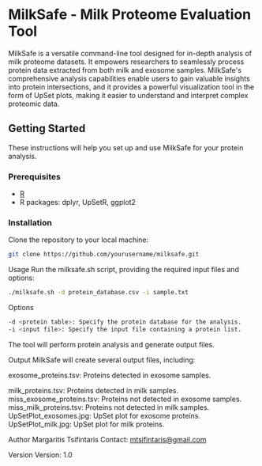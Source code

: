 # MilkSafe - Milk Proteome Evaluation Tool

MilkSafe is a versatile command-line tool designed for in-depth analysis of milk proteome datasets. It empowers researchers to seamlessly process protein data extracted from both milk and exosome samples. MilkSafe's comprehensive analysis capabilities enable users to gain valuable insights into protein intersections, and it provides a powerful visualization tool in the form of UpSet plots, making it easier to understand and interpret complex proteomic data.

## Getting Started

These instructions will help you set up and use MilkSafe for your protein analysis.

### Prerequisites

- [R](https://www.r-project.org/)
- R packages: dplyr, UpSetR, ggplot2

### Installation

Clone the repository to your local machine:

```bash
git clone https://github.com/yourusername/milksafe.git
```

Usage
Run the milksafe.sh script, providing the required input files and options:
```bash
./milksafe.sh -d protein_database.csv -i sample.txt
```
Options
```bash
-d <protein table>: Specify the protein database for the analysis.
-i <input file>: Specify the input file containing a protein list.
```

The tool will perform protein analysis and generate output files.

Output
MilkSafe will create several output files, including:

exosome_proteins.tsv: Proteins detected in exosome samples.

milk_proteins.tsv: Proteins detected in milk samples.
miss_exosome_proteins.tsv: Proteins not detected in exosome samples.
miss_milk_proteins.tsv: Proteins not detected in milk samples.
UpSetPlot_exosomes.jpg: UpSet plot for exosome proteins.
UpSetPlot_milk.jpg: UpSet plot for milk proteins.

Author
Margaritis Tsifintaris
Contact: mtsifintaris@gmail.com

Version
Version: 1.0

